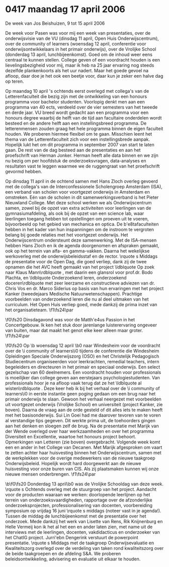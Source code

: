 # 0417 maandag 17 april 2006

De week van Jos Beishuizen, 9 tot 15 april 2006

De week voor Pasen was voor mij een week van presentaties, over de onderwijsvisie van de VU (dinsdag 11 april, Open Huis Onderwijscentrum), over de community of learners (woensdag 12 april, conferentie voor onderwijsontwikkelaars in het primair onderwijs), over de Vrolijke School (donderdag 13 april, lunchbijeenkomst). Goed om de inhoud weer eens centraal te kunnen stellen. College geven of een voordracht houden is een lievelingsbezigheid voor mij, maar ik heb na 25 jaar ervaring nog steeds dezelfde plankenkoorts als het uur nadert. Maar het goede gevoel na afloop, daar doe je het ook een beetje voor, daar kun je zeker een halve dag op teren.

Op maandag 10 april 's ochtends eerst overlegd met collega's van de Letterenfaculteit die bezig zijn met de ontwikkeling van een honours programma voor bachelor studenten. Voorlopig denkt men aan een programma van 40 ects, verdeeld over de vier semesters van het tweede en derde jaar. VU breed wordt gedacht aan een programma voor een honours degree waarbij de helft van de tijd aan facultaire onderdelen wordt besteed en de andere helft aan een instellingsbreed programma. De letterenmensen zouden graag het hele programma binnen de eigen faculteit houden. We proberen hiermee flexibel om te gaan. Misschien leent het thema van de Letterenfaculteit zich voor een instellingsbrede aanpak. Hopelijk lukt het om dit programma in september 2007 van start te laten gaan. De rest van de dag besteed aan de presentaties en aan het proefschrift van Herman Jonker. Herman heeft alle data binnen en we zijn nu bezig om per hoofdstuk de onderzoeksvragen, data-analyses en resultaten vast te leggen waarmee we de ruggengraat van het proefschrift gevormd hebben.

Op dinsdag 11 april  in de ochtend samen met Hans Zloch overleg gevoerd met de collega's van de Interconfessionele Scholengroep Amsterdam (ISA), een verband van scholen voor voortgezet onderwijs in Amsterdam en omstreken. Eén van de scholen in dit samenwerkingsverband is het Pieter Nieuwland College. Met deze school werken we als Onderwijscentrum samen, zowel bij de opzet van extra activiteiten voor leerlingen van de gymnasiumafdeling, als ook bij de opzet van een science lab, waar leerlingen toegang hebben tot opstellingen om proeven uit te voeren, bijvoorbeeld op het gebied van mechanica en optica. De b\'e8tafaculteiten hebben in het kader van hun inspanningen om de instroom te vergroten belang bij goede relaties met het voortgezet onderwijs. Het Onderwijscentrum ondersteunt deze samenwerking. Met de ISA-mensen hebben Hans Zloch en ik de agenda doorgenomen en afspraken gemaakt, ook op het terrein van alfa- en gamma-vakken. Daarna het wekelijkse werkoverleg met de onderwijsbeleidsstaf en de rector. \rquote s Middags de presentatie voor de Open Dag, die goed verliep, dank zij de twee opnamen die het AVC heeft gemaakt van het project \ldblquote Op zoek naar Klaus Mann\rdblquote , met daarin een glansrol voor prof.dr. Bodo Plachta, en \ldblquote Onderzoekend leren, onderzoekend doceren\rdblquote  met zeer leerzame en constructieve adviezen van dr. Chris Vos en dr. Marco Siderius op basis van hun ervaringen met het project Kanker (tweedejaars Medische Natuurwetenschappen). Prachtige voorbeelden van onderzoekend leren die nu al deel uitmaken van het curriculum. Het Open Huis verliep goed, mede dankzij de prima inzet van het organisatieteam. \f1\fs24\par

\f0\fs20 Dinsdagavond was voor de Matth\'e4us Passion in het Concertgebouw. Ik ken het stuk door jarenlange luisterervaring ongeveer van buiten, maar dat maakt het genot elke keer alleen maar groter. \f1\fs24\par

\f0\fs20 Op \b woensdag 12 april \b0 naar Windesheim voor de voordracht over de \i community of learners\i0  tijdens de conferentie die Windesheim Opleidingen Speciale Onderwijszorg (OSO) en het Christelijk Pedagogisch Studiecentrum organiseerden voor leerkrachten, remedial teachers, intern begeleiders en directeuren in het primair en speciaal onderwijs. Een select gezelschap van 60 deelnemers. Een voordracht houden voor professionals is moeilijker dan college geven aan eerstejaars psychologiestudenten. Van professionals hoor je na afloop vaak terug dat ze het \ldblquote al wisten\rdblquote . Deze keer heb ik bij het verhaal over de \i community of learners\i0  in eerste instantie geen poging gedaan om een brug naar het primair onderwijs te slaan. Gewoon het verhaal neergezet met voorbeelden uit voortgezet onderwijs (Vrolijke School) en universiteit (project Kanker, zie boven). Daarna de vraag aan de orde gesteld of dit alles iets te maken heeft met het basisonderwijs. Sui Lin Goei had me daarover tevoren van te voren al verstandige tips gegeven. Dit werkte prima uit, de toehoorders gingen aan het denken en sloegen zelf de brug. Na de presentatie met Marijk van der Wende overlegd over haar werkzaamheden en over het programma Diversiteit en Excellentie, waartoe het honours project behoort. Opmerkingen van Letteren (zie boven) overgebracht. Volgende week komt een en ander in het College van Decanen. Met Marijk afgesproken om vaart te zetten achter haar huisvesting binnen het Onderwijscentrum, samen met de werkplekken voor de overige medewerkers van de nieuwe taakgroep Onderwijsbeleid. Hopelijk wordt hard doorgewerkt aan de nieuwe huisvesting voor onze buren van CIS. Als zij plaatsmaken kunnen wij onze nieuwe mensen onderbrengen. \f1\fs24\par

\b\f0\fs20 Donderdag 13 april\b0  was de Vrolijke Schooldag van deze week. \rquote s Ochtends overleg met de stuurgroep van het project. Aandacht voor de producten waaraan we werken: doorlopende leerlijnen op het terrein van onderzoeksvaardigheden, rapportage over de afzonderlijke onderzoeksprojecten, professionalisering van docenten, voorbereiding symposium op vrijdag 16 juni \rquote s middags (noteer vast in je agenda!). Tussen de middag de lunchbijeenkomst met de presentatie over het onderzoek. Mede dankzij het werk van Lisette van Rens, Rik Knijnenburg en Helle Vermeij kon ik het al het een en ander laten zien, met name uit de interviews met de leerlingen, docenten, vakdidacticus en onderzoeker van het ChatIG project. Jurri\'ebn Dengerink verstuurt de powerpoint presentatie. \rquote s Middags met de taakgroep Onderwijsevaluatie en Kwaliteitszorg overlegd over de verdeling van taken rond kwaliteitszorg over de beide taakgroepen en de afdeling S&A. We proberen beleidsontwikkeling, advisering en evaluatie uit elkaar te houden.
